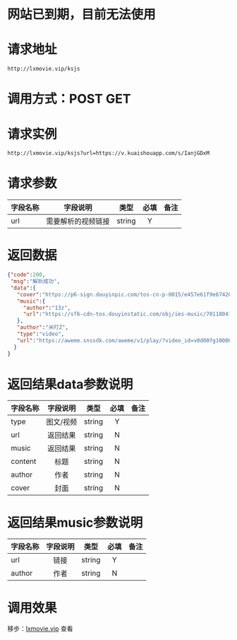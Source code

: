 # 网站已到期，目前无法使用
# 请求地址

```
http://lxmovie.vip/ksjs
```

# 调用方式：POST GET

# 请求实例

```
http://lxmovie.vip/ksjs?url=https://v.kuaishouapp.com/s/IanjGDxM
```

# 请求参数

|字段名称       |字段说明         |类型            |必填            |备注     |
| -------------|:--------------:|:--------------:|:--------------:| ------:|
|url|需要解析的视频链接|string|Y||

# 返回数据

```json
{"code":200,
 "msg":"解析成功",
 "data":{
   "cover":"https://p6-sign.douyinpic.com/tos-cn-p-0015/e457e61f9e674205b35930ace2b1e789_1641551728~tplv-dy-360p.jpeg?x-expires=1646546400&x-signature=VwSUNrhjFERNE9U1JlDMRcBJKVs%3D&from=4257465056&s=&se=false&sh=&sc=&l=20220220144247010210057040107C5AEE&biz_tag=feed_cover",
   "music":{
     "author":"13z",
     "url":"https://sf6-cdn-tos.douyinstatic.com/obj/ies-music/7011804161452854047.mp3"
   },
   "author":"米叮Z",
   "type":"video",
   "url":"https://aweme.snssdk.com/aweme/v1/play/?video_id=v0d00fg10000c7c1dlbc77u38e0bnet0&ratio=720p&line=0","content":"pk一下觉得上一条跟这个更喜欢哪个啊"
  }
}
```

# 返回结果data参数说明

|字段名称       |字段说明         |类型            |必填            |备注     |
| -------------|:--------------:|:--------------:|:--------------:| ------:|
|type|图文/视频|string|Y||
|url|返回结果|string|N||
|music|返回结果|string|N||
|content|标题|string|N||
|author|作者|string|N||
|cover|封面|string|N||

# 返回结果music参数说明

|字段名称       |字段说明         |类型            |必填            |备注     |
| -------------|:--------------:|:--------------:|:--------------:| ------:|
|url|链接|string|Y||
|author|作者|string|N||


# 调用效果

移步：[lxmovie.vip](lxmovie.vip) 查看




